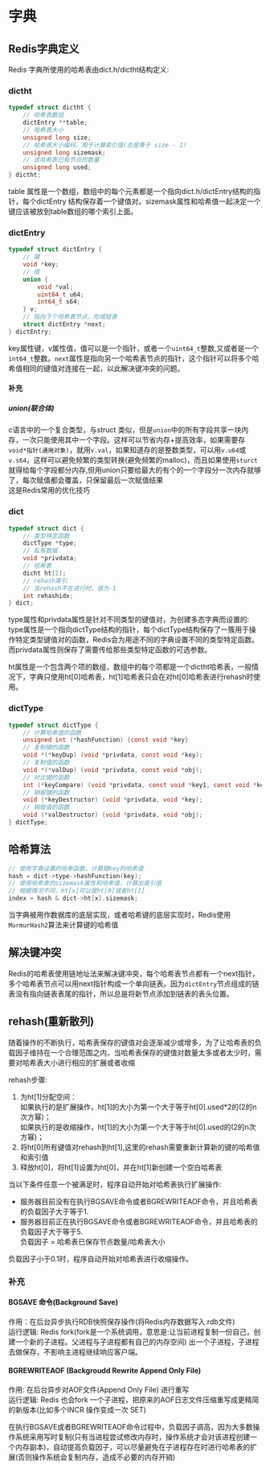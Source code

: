 # 字典 

## Redis字典定义  
Redis 字典所使用的哈希表由dict.h/dictht结构定义:
### dictht
```c
typedef struct dictht {
    // 哈希表数组
    dictEntry **table;
    // 哈希表大小
    unsigned long size;
    // 哈希表大小编码，用于计算索引值(总是等于 size - 1)
    unsigned long sizemask;
    // 该哈希表已有节点的数量
    unsigned long used;
} dictht;
```
table 属性是一个数组，数组中的每个元素都是一个指向dict.h/dictEntry结构的指针，每个dictEntry 结构保存着一个键值对。sizemask属性和哈希值一起决定一个键应该被放到table数组的哪个索引上面。  
### dictEntry
```c
typedef struct dictEntry {
    // 键
    void *key;
    // 值
    union {
        void *val;
        uint64_t u64;
        int64_t s64;
    } v;
    // 指向下个哈希表节点，形成链表
    struct dictEntry *next;
} dictEntry;
```
key属性键，v属性值，值可以是一个指针，或者一个```uint64_t```整数,又或者是一个```int64_t```整数。```next```属性是指向另一个哈希表节点的指针，这个指针可以将多个哈希值相同的键值对连接在一起，以此解决键冲突的问题。    

#### **补充**
##### union(联合体)
c语言中的一个复合类型，与struct 类似，但是```union```中的所有字段共享一块内存，一次只能使用其中一个字段。这样可以节省内存+提高效率，如果需要存 ```void*指针(通用对象)```，就用```v.val```，如果知道存的是整数类型，可以用```v.u64```或```v.s64```，这样可以避免频繁的类型转换(避免频繁的malloc)，而且如果使用```sturct```就得给每个字段都分内存,但用union只要给最大的有个的一个字段分一次内存就够了，每次赋值都会覆盖，只保留最后一次赋值结果  
这是Redis常用的优化技巧

### dict
```c
typedef struct dict {
    // 类型特定函数
    dictType *type;
    // 私有数据
    void *privdata;
    // 哈希表
    dicht ht[2];
    // rehash索引
    // 当rehash不在进行时，值为-1
    int rehashidx;
} dict;
```
type属性和privdata属性是针对不同类型的键值对，为创建多态字典而设置的:       
type属性是一个指向dictType结构的指针，每个dictType结构保存了一簇用于操作特定类型键值对的函数，Redis会为用途不同的字典设置不同的类型特定函数。而privdata属性则保存了需要传给那些类型特定函数的可选参数。  

ht属性是一个包含两个项的数组，数组中的每个项都是一个dictht哈希表，一般情况下，字典只使用ht[0]哈希表，ht[1]哈希表只会在对ht[0]哈希表进行rehash时使用。

### dictType
```c
typedef struct dictType {
    // 计算哈希值的函数
    unsigned int (*hashFunction) {const void *key}
    // 复制键的函数
    void *(*keyDup) (void *privdata, const void *key);
    // 复制值的函数
    void *(*valDup) (void *privdata, const void *obj);
    // 对比键的函数
    int (*keyCompare) (void *privdata, const void *key1, const void *key2);
    // 销毁键的函数
    void (*keyDestructor) (void *privdata, void *key);
    // 销毁值的函数
    void (*valDestructor) (void *privdata, void *obj);
} dictType;
```

## 哈希算法

```c
// 使用字典设置的哈希函数，计算键key的哈希值
hash = dict->type->hashFunction(key);
// 使用哈希表的sizemask属性和哈希值，计算出索引值
// 根据情况不同，ht[x]可以是ht[0]或者ht[1]
index = hash & dict->ht[x].sizemask;
```
当字典被用作数据库的底层实现，或者哈希键的底层实现时，Redis使用```MurmurHash2```算法来计算键的哈希值

## 解决键冲突

Redis的哈希表使用链地址法来解决键冲突，每个哈希表节点都有一个next指针，多个哈希表节点可以用next指针构成一个单向链表。因为```dictEntry```节点组成的链表没有指向链表表尾的指针，所以总是将新节点添加到链表的表头位置。

## rehash(重新散列)

随着操作的不断执行，哈希表保存的键值对会逐渐减少或增多，为了让哈希表的负载因子维持在一个合理范围之内，当哈希表保存的键值对数量太多或者太少时，需要对哈希表大小进行相应的扩展或者收缩  

rehash步骤:  
1. 为ht[1]分配空间：  
如果执行的是扩展操作，ht[1]的大小为第一个大于等于ht[0].used*2的(2的n次方幂)；  
如果执行的是收缩操作，ht[1]的大小为第一个大于等于ht[0].used的(2的n次方幂)；  
2. 将ht[0]所有键值对rehash到ht[1],这里的rehash需要重新计算新的键的哈希值和索引值  
3. 释放ht[0]，将ht[1]设置为ht[0]，并在ht[1]新创建一个空白哈希表  

当以下条件任意一个被满足时，程序自动开始对哈希表执行扩展操作:  
* 服务器目前没有在执行BGSAVE命令或者BGREWRITEAOF命令，并且哈希表的负载因子大于等于1.
* 服务器目前正在执行BGSAVE命令或者BGREWRITEAOF命令，并且哈希表的负载因子大于等于5.  
负载因子 = 哈希表已保存节点数量/哈希表大小

负载因子小于0.1时，程序自动开始对哈希表进行收缩操作。

### 补充
#### BGSAVE 命令(Background Save)
作用：在后台异步执行RDB快照保存操作(将Redis内存数据写入.rdb文件)  
运行逻辑: Redis fork(fork是一个系统调用，意思是:让当前进程复制一份自己，创建一个新的子进程。父进程与子进程都有自己的内存空间) 出一个子进程，子进程去做保存，不影响主进程继续响应客户端。

#### BGREWRITEAOF (Backgroudd Rewrite Append Only File)
作用: 在后台异步对AOF文件(Append Only File) 进行重写  
运行逻辑: Redis 也会fork 一个子进程，把原来的AOF日志文件压缩重写成更精简的新版本(比如多个INCR 操作变成一次 SET)  

在执行BGSAVE或者BGREWRITEAOF命令过程中，负载因子调高，因为大多数操作系统采用写时复制(只有当进程尝试修改内存时，操作系统才会对该进程创建一个内存副本)，自动提高负载因子，可以尽量避免在子进程存在时进行哈希表的扩展(否则操作系统会复制内存，造成不必要的内存开销)